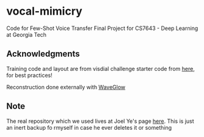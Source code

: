 # vocal-mimicry
Code for Few-Shot Voice Transfer
Final Project for CS7643 - Deep Learning at Georgia Tech

## Acknowledgments
Training code and layout are from visdial challenge starter code from [here](https://github.com/batra-mlp-lab/visdial-challenge-starter-pytorch), for best practices!

Reconstruction done externally with [WaveGlow](https://github.com/NVIDIA/waveglow)

## Note
The real repository which we used
lives at Joel Ye's page [here](https://github.com/joel99/vocal-mimicry). This is
just an inert backup fo rmyself in case he ever deletes it or something
